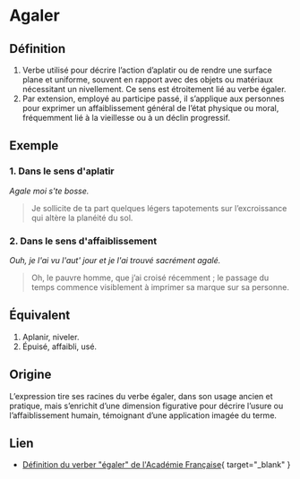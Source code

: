 # Agaler

## Définition

1. Verbe utilisé pour décrire l’action d’aplatir ou de rendre une surface plane et uniforme, souvent en rapport avec des objets ou matériaux nécessitant un nivellement. Ce sens est étroitement lié au verbe égaler.
2. Par extension, employé au participe passé, il s’applique aux personnes pour exprimer un affaiblissement général de l’état physique ou moral, fréquemment lié à la vieillesse ou à un déclin progressif.

## Exemple

### 1. Dans le sens d'aplatir

_Agale moi s'te bosse._
> Je sollicite de ta part quelques légers tapotements sur l’excroissance qui altère la planéité du sol.

### 2. Dans le sens d'affaiblissement

_Ouh, je l'ai vu l'aut' jour et je l'ai trouvé sacrément agalé._
> Oh, le pauvre homme, que j’ai croisé récemment ; le passage du temps commence visiblement à imprimer sa marque sur sa personne.

## Équivalent

1. Aplanir, niveler.
2. Épuisé, affaibli, usé.

## Origine

L’expression tire ses racines du verbe égaler, dans son usage ancien et pratique, mais s’enrichit d’une dimension figurative pour décrire l’usure ou l’affaiblissement humain, témoignant d’une application imagée du terme.

## Lien

* [Définition du verber "égaler" de l'Académie Française](https://www.dictionnaire-academie.fr/article/A9E0532){ target="_blank" }
